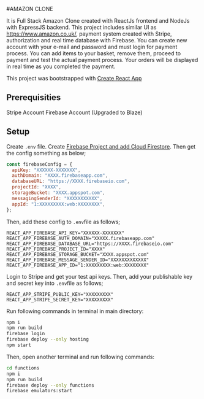 #AMAZON CLONE

It is Full Stack Amazon Clone created with ReactJs frontend and NodeJs with ExpressJS backend.
This project includes similar UI as https://www.amazon.co.uk/, payment system created with Stripe, authorization and real time database with Firebase. You can create new account with your e-mail and password and must login for payment process. You can add items to your basket, remove them, proceed to payment and test the actual payment process. Your orders will be displayed in real time as you completed the payment.

This project was bootstrapped with [Create React App](https://github.com/facebook/create-react-app)

## Prerequisities

Stripe Account
Firebase Account (Upgraded to Blaze)

## Setup

Create `.env` file.
Create [Firebase Project and add Cloud Firestore](https://console.firebase.google.com/).
Then get the config something as below;

```js
const firebaseConfig = {
  apiKey: "XXXXXX-XXXXXXX",
  authDomain: "XXXX.firebaseapp.com",
  databaseURL: "https://XXXX.firebaseio.com",
  projectId: "XXXX",
  storageBucket: "XXXX.appspot.com",
  messagingSenderId: "XXXXXXXXXXX",
  appId: "1:XXXXXXXXX:web:XXXXXXXX",
};
```

Then, add these config to `.env`file as follows;

```env
REACT_APP_FIREBASE_API_KEY="XXXXXX-XXXXXXX"
REACT_APP_FIREBASE_AUTH_DOMAIN="XXXXX.firebaseapp.com"
REACT_APP_FIREBASE_DATABASE_URL="https://XXXX.firebaseio.com"
REACT_APP_FIREBASE_PROJECT_ID="XXXX"
REACT_APP_FIREBASE_STORAGE_BUCKET="XXXX.appspot.com"
REACT_APP_FIREBASE_MESSAGE_SENDER_ID="XXXXXXXXXXXXX"
REACT_APP_FIREBASE_APP_ID="1:XXXXXXXXX:web:XXXXXXXX"
```

Login to Stripe and get your test api keys. Then, add your publishable key and secret key into `.env`file as follows;

```env
REACT_APP_STRIPE_PUBLIC_KEY="XXXXXXXXX"
REACT_APP_STRIPE_SECRET_KEY="XXXXXXXXX"
```

Run following commands in terminal in main directory:

```bash
npm i
npm run build
firebase login
firebase deploy --only hosting
npm start
```

Then, open another terminal and run following commands:

```bash
cd functions
npm i
npm run build
firebase deploy --only functions
firebase emulators:start
```
